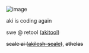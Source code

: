 ![image](https://github.com/user-attachments/assets/82613f4a-510a-4c70-86ee-74f2161f4aaa)


aki is coding again

swe @ retool ([akitool](https://github.com/akitool))

~~scale ai ([akilesh-scale](https://github.com/akilesh-scale))~~, ~~athelas~~


